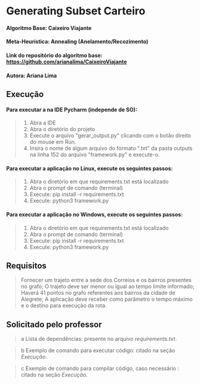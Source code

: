# Generating Subset Carteiro

#### Algoritmo Base: Caixeiro Viajante
#### Meta-Heuristica: Annealing (Anelamento/Recozimento)
#### Link do repositório do algoritmo base: https://github.com/arianalima/CaixeiroViajante
#### Autora: Ariana Lima

## Execução


#### Para executar a na IDE Pycharm (independe de SO):

> 1. Abra a IDE
> 2. Abra o diretório do projeto
> 3. Execute o arquivo "gerar_output.py" clicando com o botão direito do mouse em Run.
> 4. Insira o nome de algum arquivo do formato ".txt" da pasta outputs na linha 152 do arquivo "framework.py" e execute-o. 

#### Para executar a aplicação no Linux, execute os seguintes passos:

> 1. Abra o diretório em que requirements.txt está localizado
> 2. Abra o prompt de comando (terminal)
> 3. Execute: pip install -r requirements.txt
> 4. Execute: python3 framework.py

#### Para executar a aplicação no Windows, execute os seguintes passos:

> 1. Abra o diretório em que requirements.txt está localizado
> 2. Abra o prompt de comando (terminal)
> 3. Execute: pip install -r requirements.txt
> 4. Execute: python3 framework.py


## Requisitos

> Fornecer um trajeto entre a sede dos Correios e os bairros presentes no grafo;
> O trajeto deve ser menor ou igual ao tempo limite informado;
> Haverá 41 pontos no grafo referentes aos bairros da cidade de Alegrete;
> A aplicação deve receber como parâmetro o tempo máximo e o destino para execução da rota.


## Solicitado pelo professor

> a Lista de dependências: presente no arquivo _requirements.txt_.

> b Exemplo de comando para executar código: citado na seção _Execução_.

> c Exemplo de comando para compilar código, caso necessário : citado na seção _Execução_.
